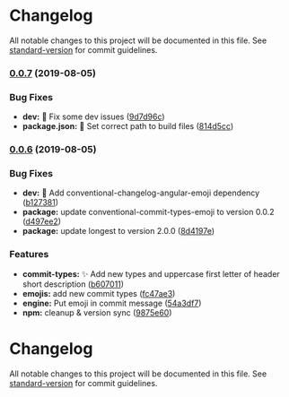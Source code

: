 # Changelog

All notable changes to this project will be documented in this file. See [standard-version](https://github.com/conventional-changelog/standard-version) for commit guidelines.

### [0.0.7](https://github.com/PhileasSystems/cz-conventional-changelog-emoji/compare/v0.0.6...v0.0.7) (2019-08-05)


### Bug Fixes

* **dev:** 🐛 Fix some dev issues ([9d7d96c](https://github.com/PhileasSystems/cz-conventional-changelog-emoji/commit/9d7d96c))
* **package.json:** 🐛 Set correct path to build files ([814d5cc](https://github.com/PhileasSystems/cz-conventional-changelog-emoji/commit/814d5cc))

### [0.0.6](https://github.com/PhileasSystems/cz-conventional-changelog-emoji/compare/v0.0.5...v0.0.6) (2019-08-05)


### Bug Fixes

* **dev:** 🐛 Add conventional-changelog-angular-emoji dependency ([b127381](https://github.com/PhileasSystems/cz-conventional-changelog-emoji/commit/b127381))
* **package:** update conventional-commit-types-emoji to version 0.0.2 ([d497ee2](https://github.com/PhileasSystems/cz-conventional-changelog-emoji/commit/d497ee2))
* **package:** update longest to version 2.0.0 ([8d4197e](https://github.com/PhileasSystems/cz-conventional-changelog-emoji/commit/8d4197e))


### Features

* **commit-types:** ✨ Add new types and uppercase first letter of header short description ([b607011](https://github.com/PhileasSystems/cz-conventional-changelog-emoji/commit/b607011))
* **emojis:** add new commit types ([fc47ae3](https://github.com/PhileasSystems/cz-conventional-changelog-emoji/commit/fc47ae3))
* **engine:** Put emoji in commit message ([54a3df7](https://github.com/PhileasSystems/cz-conventional-changelog-emoji/commit/54a3df7))
* **npm:** cleanup & version sync ([9875e60](https://github.com/PhileasSystems/cz-conventional-changelog-emoji/commit/9875e60))

# Changelog

All notable changes to this project will be documented in this file. See [standard-version](https://github.com/conventional-changelog/standard-version) for commit guidelines.
